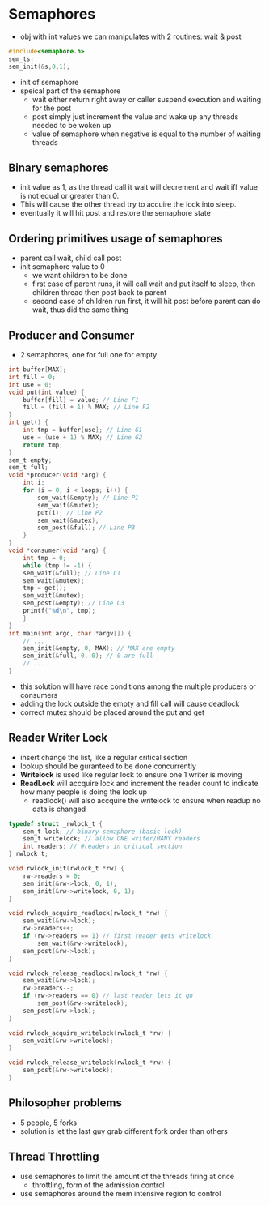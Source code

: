 # Semaphores
- obj with int values we can manipulates with 2 routines: wait & post 
```C
#include<semaphore.h>
sem_ts;
sem_init(&s,0,1);
```
- init of semaphore
- speical part of the semaphore
    - wait either return right away or caller suspend execution and waiting for the post
    - post simply just increment the value and wake up any threads needed to be woken up
    - value of semaphore when negative is equal to the number of waiting threads

## Binary semaphores
- init value as 1, as the thread call it wait will decrement and wait iff value is not equal or greater than 0.
- This will cause the other thread try to accuire the lock into sleep.
- eventually it will hit post and restore the semaphore state

## Ordering primitives usage of semaphores
- parent call wait, child call post
- init semaphore value to 0
    - we want children to be done
    - first case of parent runs, it will call wait and put itself to sleep, then children thread then post back to parent
    - second case of children run first, it will hit post before parent can do wait, thus did the same thing 

## Producer and Consumer
- 2 semaphores, one for full one for empty
```C
int buffer[MAX];
int fill = 0;
int use = 0;
void put(int value) {
    buffer[fill] = value; // Line F1
    fill = (fill + 1) % MAX; // Line F2
}
int get() {
    int tmp = buffer[use]; // Line G1
    use = (use + 1) % MAX; // Line G2
    return tmp;
}
sem_t empty;
sem_t full;
void *producer(void *arg) {
    int i;
    for (i = 0; i < loops; i++) {
        sem_wait(&empty); // Line P1
        sem_wait(&mutex);
        put(i); // Line P2
        sem_wait(&mutex);
        sem_post(&full); // Line P3
    }
}
void *consumer(void *arg) {
    int tmp = 0;
    while (tmp != -1) {
    sem_wait(&full); // Line C1
    sem_wait(&mutex);
    tmp = get();
    sem_wait(&mutex);
    sem_post(&empty); // Line C3
    printf("%d\n", tmp);
    }
}
int main(int argc, char *argv[]) {
    // ...
    sem_init(&empty, 0, MAX); // MAX are empty
    sem_init(&full, 0, 0); // 0 are full
    // ...
}
```
- this solution will have race conditions among the multiple producers or consumers
- adding the lock outside the empty and  fill call will cause deadlock
- correct mutex should be placed around the put and get

## Reader Writer Lock
- insert change the list, like a regular critical section
- lookup should be guranteed to be done concurrently 
- **Writelock** is used like regular lock to ensure one 1 writer is moving
- **ReadLock** will accquire lock and increment the reader count to indicate how many people is doing the look up
    - readlock() will also accquire the writelock to ensure when readup no data is changed
```C
typedef struct _rwlock_t {
    sem_t lock; // binary semaphore (basic lock)
    sem_t writelock; // allow ONE writer/MANY readers
    int readers; // #readers in critical section
} rwlock_t;

void rwlock_init(rwlock_t *rw) {
    rw->readers = 0;
    sem_init(&rw->lock, 0, 1);
    sem_init(&rw->writelock, 0, 1);
}

void rwlock_acquire_readlock(rwlock_t *rw) {
    sem_wait(&rw->lock);
    rw->readers++;
    if (rw->readers == 1) // first reader gets writelock
        sem_wait(&rw->writelock);
    sem_post(&rw->lock);
}

void rwlock_release_readlock(rwlock_t *rw) {
    sem_wait(&rw->lock);
    rw->readers--;
    if (rw->readers == 0) // last reader lets it go
        sem_post(&rw->writelock);
    sem_post(&rw->lock);
}

void rwlock_acquire_writelock(rwlock_t *rw) {
    sem_wait(&rw->writelock);
}

void rwlock_release_writelock(rwlock_t *rw) {
    sem_post(&rw->writelock);
}
```
## Philosopher problems
- 5 people, 5 forks
- solution is let the last guy grab different fork order than others

## Thread Throttling
- use semaphores to limit the amount of the threads firing at once
    - throttling, form of the admission control
- use semaphores around the mem intensive region to control


